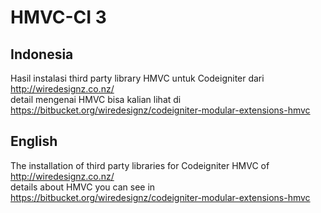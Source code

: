 HMVC-CI 3
=======

Indonesia
---------
Hasil instalasi third party library HMVC untuk Codeigniter dari http://wiredesignz.co.nz/ <br/>
detail mengenai HMVC bisa kalian lihat di https://bitbucket.org/wiredesignz/codeigniter-modular-extensions-hmvc

English
---------
The installation of third party libraries for Codeigniter HMVC of http://wiredesignz.co.nz/ <br/>
details about HMVC you can see in https://bitbucket.org/wiredesignz/codeigniter-modular-extensions-hmvc
